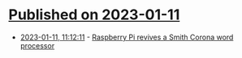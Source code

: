 # [Published on 2023-01-11](index.md)

* [2023-01-11, 11:12:11](https://lobste.rs/s/x1bdsk/raspberry_pi_revives_smith_corona_word) - [Raspberry Pi revives a Smith Corona word processor](https://www.raspberrypi.com/news/raspberry-pi-revives-a-smith-corona-word-processor/)
